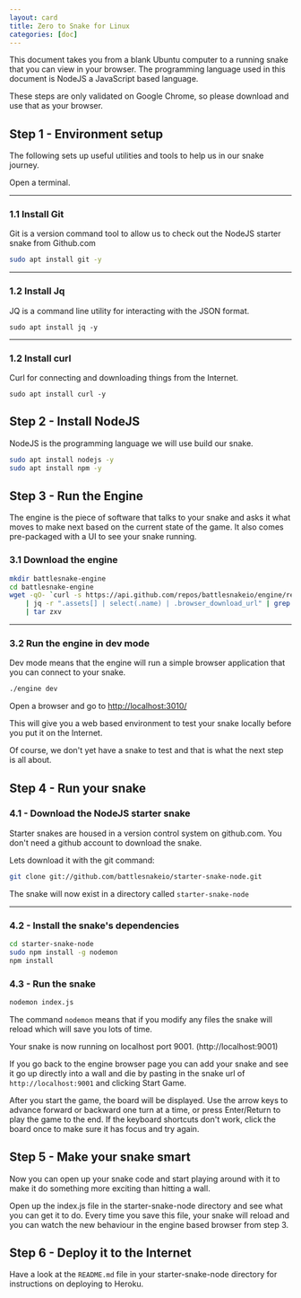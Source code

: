 ```yaml
---
layout: card
title: Zero to Snake for Linux
categories: [doc]
---
```


This document takes you from a blank Ubuntu computer to a running snake that you can view in your browser.
The programming language used in this document is NodeJS a JavaScript based language.

These steps are only validated on Google Chrome, so please download and use that as your browser.

## Step 1 - Environment setup

The following sets up useful utilities and tools to help us in our snake journey.

Open a terminal.

---

### 1.1 Install Git

Git is a version command tool to allow us to check out the NodeJS starter snake from Github.com

```bash
sudo apt install git -y
```

---

### 1.2 Install Jq

JQ is a command line utility for interacting with the JSON format.

```
sudo apt install jq -y
```

---

### 1.2 Install curl

Curl for connecting and downloading things from the Internet.

```
sudo apt install curl -y
```

## Step 2 - Install NodeJS

NodeJS is the programming language we will use build our snake.

```bash
sudo apt install nodejs -y
sudo apt install npm -y
```

## Step 3 - Run the Engine

The engine is the piece of software that talks to your snake and asks it what moves to make next based on the current
state of the game.  It also comes pre-packaged with a UI to see your snake running.

### 3.1 Download the engine

```bash
mkdir battlesnake-engine
cd battlesnake-engine
wget -qO- `curl -s https://api.github.com/repos/battlesnakeio/engine/releases/latest \
    | jq -r ".assets[] | select(.name) | .browser_download_url" | grep Linux | grep 64` \
    | tar zxv
```

---

### 3.2 Run the engine in dev mode

Dev mode means that the engine will run a simple browser application that you can connect to your snake.

```bash
./engine dev
```

Open a browser and go to <a href="http://localhost:3010/">http://localhost:3010/</a>

This will give you a web based environment to test your snake locally before you put it on the Internet.

Of course, we don't yet have a snake to test and that is what the next step is all about.

## Step 4 - Run your snake

### 4.1 - Download the NodeJS starter snake

Starter snakes are housed in a version control system on github.com. You don't need a github account to download the
snake.

Lets download it with the git command:

```bash
git clone git://github.com/battlesnakeio/starter-snake-node.git
```

The snake will now exist in a directory called `starter-snake-node`

---

### 4.2 - Install the snake's dependencies

```bash
cd starter-snake-node
sudo npm install -g nodemon
npm install
```

### 4.3 - Run the snake

```bash
nodemon index.js
```

The command `nodemon` means that if you modify any files the snake will reload which will save you lots of time.

Your snake is now running on localhost port 9001.  (http://localhost:9001)

If you go back to the engine browser page you can add your snake and see it go up directly into a wall and die by pasting
in the snake url of `http://localhost:9001` and clicking Start Game.

After you start the game, the board will be displayed. Use the arrow keys to advance forward or backward one turn at a time, or press Enter/Return to play the game to the end. If the keyboard shortcuts don't work, click the board once to make sure it has focus and try again.

## Step 5 - Make your snake smart

Now you can open up your snake code and start playing around with it to make it do something more exciting than hitting a
wall.

Open up the index.js file in the starter-snake-node directory and see what you can get it to do.  Every time you save
this file, your snake will reload and you can watch the new behaviour in the engine based browser from step 3.

## Step 6 - Deploy it to the Internet

Have a look at the `README.md` file in your starter-snake-node directory for instructions on deploying to Heroku.
